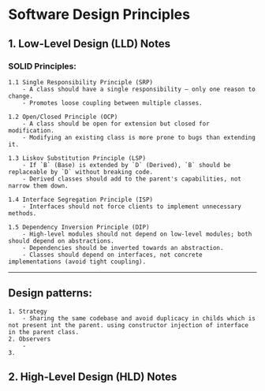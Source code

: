 # Software Design Principles

## 1. Low-Level Design (LLD) Notes

### SOLID Principles:
    1.1 Single Responsibility Principle (SRP)  
        - A class should have a single responsibility — only one reason to change.  
        - Promotes loose coupling between multiple classes.  

    1.2 Open/Closed Principle (OCP)  
        - A class should be open for extension but closed for modification.  
        - Modifying an existing class is more prone to bugs than extending it.  

    1.3 Liskov Substitution Principle (LSP)  
        - If `B` (Base) is extended by `D` (Derived), `B` should be replaceable by `D` without breaking code.  
        - Derived classes should add to the parent's capabilities, not narrow them down.  

    1.4 Interface Segregation Principle (ISP)  
        - Interfaces should not force clients to implement unnecessary methods.  

    1.5 Dependency Inversion Principle (DIP)  
        - High-level modules should not depend on low-level modules; both should depend on abstractions.  
        - Dependencies should be inverted towards an abstraction.  
        - Classes should depend on interfaces, not concrete implementations (avoid tight coupling).  
---

## Design patterns:

    1. Strategy
        - Sharing the same codebase and avoid duplicacy in childs which is not present int the parent. using constructor injection of interface in the parent class.
    2. Observers
        - 
    3. 

## 2. High-Level Design (HLD) Notes
